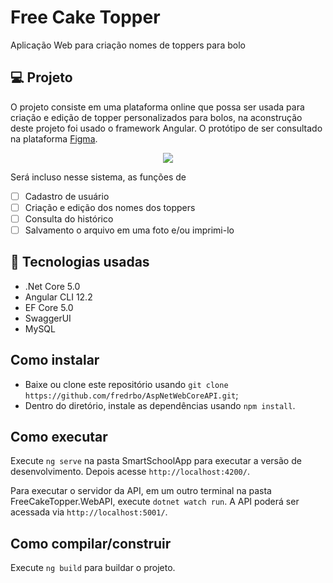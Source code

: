 # Free Cake Topper
Aplicação Web para criação nomes de toppers para bolo

## 💻 Projeto

O projeto consiste em uma plataforma online que possa ser usada para criação e edição de topper personalizados para bolos, na aconstrução deste projeto foi usado o framework Angular.
O protótipo de ser consultado na plataforma [Figma](https://www.figma.com/file/oZPNHbKPninLi4Qd6JUQ3A/Toppers4Cake?node-id=0%3A1).

<p align="center">
<img src="http://img.shields.io/static/v1?label=STATUS&message=EM%20DESENVOLVIMENTO&color=GREEN&style=for-the-badge"/>
</p>

    
Será incluso nesse sistema, as funções de 
- [ ] Cadastro de usuário
- [ ] Criação e edição dos nomes dos toppers
- [ ] Consulta do histórico
- [ ] Salvamento o arquivo em uma foto e/ou imprimi-lo

## 🚀 Tecnologias usadas

- .Net Core 5.0 
- Angular CLI 12.2 
- EF Core 5.0
- SwaggerUI
- MySQL

## Como instalar

- Baixe ou clone este repositório usando `git clone https://github.com/fredrbo/AspNetWebCoreAPI.git`;
- Dentro do diretório, instale as dependências usando `npm install`.

## Como executar

Execute `ng serve` na pasta SmartSchoolApp para executar a versão de desenvolvimento. Depois acesse `http://localhost:4200/`.

Para executar o servidor da API, em um outro terminal na pasta FreeCakeTopper.WebAPI, execute `dotnet watch run`. A API poderá ser acessada via `http://localhost:5001/`.
## Como compilar/construir

Execute `ng build` para buildar o projeto. 

